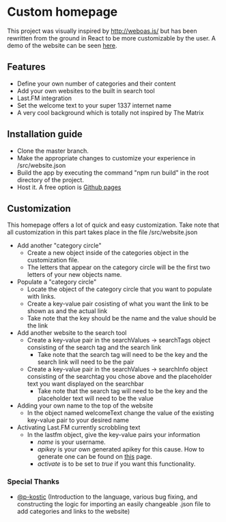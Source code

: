 # Custom homepage

This project was visually inspired by http://weboas.is/ but has been rewritten from the ground in React to be more customizable by the user.
A demo of the website can be seen [here].
## Features
  - Define your own number of categories and their content
  - Add your own websites to the built in search tool
  - Last.FM integration
  - Set the welcome text to your super 1337 internet name
  - A very cool background which is totally not inspired by The Matrix

## Installation guide

  - Clone the master branch.
  - Make the appropriate changes to customize your experience in /src/website.json
  - Build the app by executing the command "npm run build" in the root directory of the project. 
  - Host it. A free option is [Github pages]

## Customization
This homepage offers a lot of quick and easy customization. Take note that all customization in this part takes place in the file /src/website.json
  - Add another "category circle"
    - Create a new object inside of the categories object in the customization file.
    - The letters that appear on the category circle will be the first two letters of your new objects name.
 - Populate a "category circle"
    - Locate the object of the category circle that you want to populate with links.
    - Create a key-value pair cosisting of what you want the link to be shown as and the actual link
    - Take note that the key should be the name and the value should be the link
 - Add another website to the search tool 
    - Create a key-value pair in the searchValues -> searchTags object consisting of the search tag and the search link
        - Take note that the search tag will need to be the key and the search link will need to be the pair
    - Create a key-value pair in the searchValues -> searchInfo object consisting of the searchtag you chose above and the placeholder text you want displayed on the searchbar
        - Take note that the search tag will need to be the key and the placeholder text will need to be the value
- Adding your own name to the top of the website
    - In the object named welcomeText change the value of the existing key-value pair to your desired name
- Activating Last.FM currently scrobbling text
    - In the lastfm object, give the key-value pairs your information
        - *name* is your username.
        - *apikey* is your own generated apikey for this cause. How to generate one can be found on [this] page.
        - *activate* is to be set to *true* if you want this functionality.

### Special Thanks
   - [@p-kostic] (Introduction to the language, various bug fixing, and constructing the logic for importing an easily changeable .json file to add categories and links to the website)






   [Github pages]: <https://github.com/gitname/react-gh-pages>
   [here]: <https://cyanisyde.github.io/custom-homepage/>
   [this]: <https://www.last.fm/api/authentication>
   [@p-kostic]: <https://github.com/p-kostic>
   
